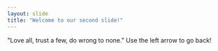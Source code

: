 ```yaml
---
layout: slide
title: "Welcome to our second slide!"
---
```

"Love all, trust a few, do wrong to none."
Use the left arrow to go back!
